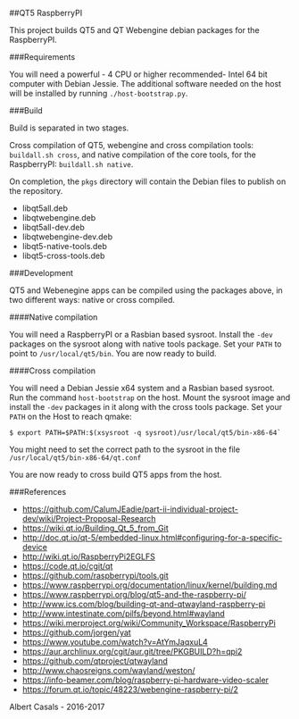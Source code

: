 ##QT5 RaspberryPI

This project builds QT5 and QT Webengine debian packages for the RaspberryPI.

###Requirements

You will need a powerful - 4 CPU or higher recommended-  Intel 64 bit computer with Debian Jessie.
The additional software needed on the host will be installed by running `./host-bootstrap.py`.

###Build

Build is separated in two stages.

Cross compilation of QT5, webengine and cross compilation tools: `buildall.sh cross`,
and native compilation of the core tools, for the RaspberryPI: `buildall.sh native`.

On completion, the `pkgs` directory will contain the Debian files to publish on the repository.

 * libqt5all.deb
 * libqtwebengine.deb
 * libqt5all-dev.deb
 * libqtwebengine-dev.deb
 * libqt5-native-tools.deb
 * libqt5-cross-tools.deb

###Development

QT5 and Webenegine apps can be compiled using the packages above, in two different ways: native or cross compiled.

####Native compilation

You will need a RaspberryPI or a Rasbian based sysroot. Install the `-dev` packages on the sysroot along
with native tools package. Set your `PATH` to point to `/usr/local/qt5/bin`. You are now ready to build.

####Cross compilation

You will need a Debian Jessie x64 system and a Rasbian based sysroot. Run the command `host-bootstrap` on the host.
Mount the sysroot image and install the `-dev` packages in it along with the cross tools package.
Set your `PATH` on the Host to reach qmake:

```
$ export PATH=$PATH:$(xsysroot -q sysroot)/usr/local/qt5/bin-x86-64`
```

You might need to set the correct path to the sysroot in the file `/usr/local/qt5/bin-x86-64/qt.conf`

You are now ready to cross build QT5 apps from the host.

###References

 * https://github.com/CalumJEadie/part-ii-individual-project-dev/wiki/Project-Proposal-Research
 * https://wiki.qt.io/Building_Qt_5_from_Git
 * http://doc.qt.io/qt-5/embedded-linux.html#configuring-for-a-specific-device
 * http://wiki.qt.io/RaspberryPi2EGLFS
 * https://code.qt.io/cgit/qt
 * https://github.com/raspberrypi/tools.git
 * https://www.raspberrypi.org/documentation/linux/kernel/building.md
 * https://www.raspberrypi.org/blog/qt5-and-the-raspberry-pi/
 * http://www.ics.com/blog/building-qt-and-qtwayland-raspberry-pi
 * http://www.intestinate.com/pilfs/beyond.html#wayland
 * https://wiki.merproject.org/wiki/Community_Workspace/RaspberryPi
 * https://github.com/jorgen/yat
 * https://www.youtube.com/watch?v=AtYmJaqxuL4
 * https://aur.archlinux.org/cgit/aur.git/tree/PKGBUILD?h=qpi2
 * https://github.com/qtproject/qtwayland
 * http://www.chaosreigns.com/wayland/weston/
 * https://info-beamer.com/blog/raspberry-pi-hardware-video-scaler
 * https://forum.qt.io/topic/48223/webengine-raspberry-pi/2

Albert Casals - 2016-2017
